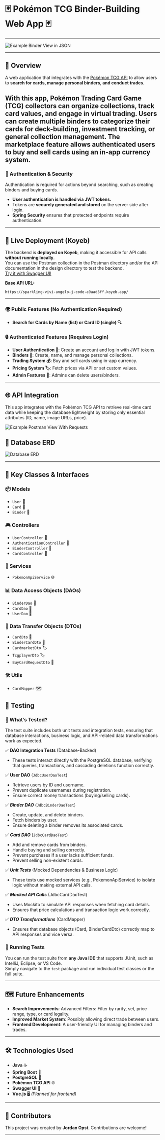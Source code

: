 # 🃏 Pokémon TCG Binder-Building Web App 🃏

---

![Example Binder View in JSON](docs/screenshots/Binder%20View.png)

---
## 📖 Overview
A web application that integrates with the [Pokémon TCG API](https://pokemontcg.io/) to allow users to **search for cards, manage personal binders, and conduct trades**.

With this app, Pokémon Trading Card Game (TCG) collectors can **organize collections, track card values, and engage in virtual trading**.
Users can create multiple binders to categorize their cards for deck-building, investment tracking, or general collection management.
The marketplace feature allows authenticated users to buy and sell cards using an **in-app currency system**.
---
### 🔐 Authentication & Security
Authentication is required for actions beyond searching, such as creating binders and buying cards.
- **User authentication is handled via JWT tokens.**
- Tokens are **securely generated and stored** on the server side after login.
- **Spring Security** ensures that protected endpoints require authentication.
---
## 🚀 Live Deployment (Koyeb)
The backend is **deployed on Koyeb**, making it accessible for API calls **without running locally**.  
You can use the Postman collection in the Postman directory and/or the API documentation in the design directory to test the backend.  
[Try it with Swagger UI!](https://sparkling-vivi-angelo-j-code-a0aad5ff.koyeb.app/swagger-ui/index.html)

**Base API URL:**
```plaintext
https://sparkling-vivi-angelo-j-code-a0aad5ff.koyeb.app/
```
---
### 🌍 Public Features (No Authentication Required)
- **Search for Cards by Name (list) or Card ID (single) 🔍**

### 🔒 Authenticated Features (Requires Login)
- **User Authentication 🔐**: Create an account and log in with JWT tokens.
- **Binders 📂**: Create, name, and manage personal collections.
- **Trading System 💰**: Buy and sell cards using in-app currency.
- **Pricing System 🏷️**: Fetch prices via API or set custom values.
- **Admin Features 👀**: Admins can delete users/binders.
---
## 🌐 API Integration
This app integrates with the Pokémon TCG API to retrieve real-time card data while keeping the
database lightweight by storing only essential attributes (ID, name, image URLs, price).

![Example Postman View With Requests](docs/screenshots/Postman%20View.png)

## 💾 Database ERD
![Database ERD](database/PokemonTcgWebAppErd.png)

---
## 🎯 Key Classes & Interfaces
### 📦 Models
- `User` 👤
- `Card` 🎴
- `Binder` 📂

### 🎮 Controllers ###
- `UserController` 👥
- `AuthenticationController` 🔑
- `BinderController` 📂
- `CardController` 🎴

### 🔧 Services
- `PokemonApiService` 🌐

### 📊 Data Access Objects (DAOs)
- `BinderDao` 📂
- `CardDao` 🎴
- `UserDao` 👤

### 📜 Data Transfer Objects (DTOs)
- `CardDto` 🎴
- `BinderCardDto` 📂
- `CardmarketDto` 🏷️
- `TcgplayerDto` 🏷️
- `BuyCardRequestDto` 🛒

### 🛠️ Utils
- `CardMapper` 🗺️

## 🧪 Testing
### 🔹 What’s Tested?
The test suite includes both unit tests and integration tests, ensuring that database interactions, business logic, and API-related data transformations work as expected.

✅ **DAO Integration Tests** (Database-Backed)
- These tests interact directly with the PostgreSQL database, verifying that queries, transactions, and cascading deletions function correctly.

✅ **User DAO** (`JdbcUserDaoTest`)
- Retrieve users by ID and username.
- Prevent duplicate usernames during registration.
- Ensure correct money transactions (buying/selling cards).

✅ ***Binder DAO*** (`JdbcBinderDaoTest`)
- Create, update, and delete binders.
- Fetch binders by user.
- Ensure deleting a binder removes its associated cards.

✅ ***Card DAO*** (`JdbcCardDaoTest`)
- Add and remove cards from binders.
- Handle buying and selling correctly.
- Prevent purchases if a user lacks sufficient funds.
- Prevent selling non-existent cards.

✅ ***Unit Tests*** (Mocked Dependencies & Business Logic)
- These tests use mocked services (e.g., PokemonApiService) to isolate logic without making external API calls.

✅ ***Mocked API Calls*** (JdbcCardDaoTest)
- Uses Mockito to simulate API responses when fetching card details.
- Ensures that price calculations and transaction logic work correctly.

✅ ***DTO Transformations*** (CardMapper)
- Ensures that database objects (Card, BinderCardDto) correctly map to API responses and vice versa.

### 🔹 Running Tests
You can run the test suite from **any Java IDE** that supports JUnit, such as IntelliJ, Eclipse, or VS Code.  
Simply navigate to the `test` package and run individual test classes or the full suite.

---
## 🗺️ Future Enhancements
- **Search Improvements**: Advanced Filters: Filter by rarity, set, price range, type, or card legality.
- **Improved Market System**: Possibly allowing direct trade between users.
- **Frontend Development**: A user-friendly UI for managing binders and trades.
---
## 🛠️ Technologies Used
- **Java** ☕
- **Spring Boot** 🌱
- **PostgreSQL** 🐘
- **Pokémon TCG API** 🌐
- **Swagger UI** 📜
- **Vue.js** 🖥️ *(Planned for frontend)*
---
## 👥 Contributors
This project was created by **Jordan Opst**. Contributions are welcome!

---


